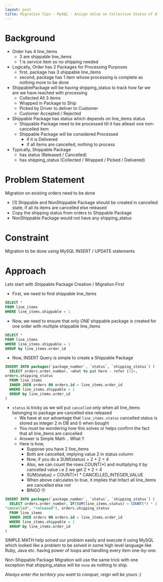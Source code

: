 ```yaml
---
layout: post
title: Migration Tips - MySQL - Assign Value on Collective Status of All
---
```


Background
==========

- Order has 4 line_items
  - 3 are shippable line_items
  - 1 is service item so no shipping needed
- Logically, Order has 2 Packages for Processing Purposes
  - first, package has 3 shippable line_items
  - second, package has 1 item whose processing is complete as nothing
    more to be done
- ShippablePackage will be having shipping_status to track how far we
  are we have reached with processing
  - Collected All 3 items
  - Wrapped in Package to Ship
  - Picked by Driver to deliver to Customer
  - Customer Accepted / Rejected
- Shippable Package has status which depends on line_items status
  - Shippable Package need to be processed till it has atleast one
    non-cancelled item
  - Shippable Package will be considered Processed
    - if it is Delivered
    - if all items are cancelled, nothing to process
- Typically, Shippable Package 
  - has status (Released / Cancelled)
  - has shipping_status (Collected / Wrapped / Picked / Delivered)

Problem Statement
=================

Migration on existing orders need to be done

- [1] Shippable and NonShippable Package should be created in cancelled state, if all its items are
  cancelled else released
- Copy the shipping status from orders to Shippable Package
- NonShippable Package would not have any shipping_status

Constraint
==========

Migration to be done using MySQL INSERT / UPDATE statements

Approach
========

Lets start with Shippable Package Creation / Migration First

- First, we need to find shippable line_items

```sql
SELECT *
FROM line_items
WHERE line_items.shippable = 1 
```

- Now, we need to ensure that only *ONE* shippable package is created
  for one order with multiple shippable line_items
 
```sql
SELECT *
FROM line_items
WHERE line_items.shippable = 1 
GROUP by line_items.order_id
```

- Now, INSERT Query is simple to create a Shippable Package

```sql
INSERT INTO packages(`package_number`, `status`, `shipping_status`) (
  SELECT orders.order_number, <what to put here - refer [1]>,
orders.shipping_status 
  FROM line_items
  INNER JOIN orders ON orders.id = line_items.order_id
  WHERE line_items.shippable = 1 
  GROUP by line_items.order_id
)
```

- `status` is tricky as we will put `cancelled` only when all line_items
  belonging to package are cancelled else released
  - We have at our advantage that `line_items.status` cancelled status
    is stored as integer 2 in DB and 0 when bought
  - You must be wondering how this solves or helps confirm the fact that
    all line_items are cancelled
  - Answer is Simple Math .. What !!
  - Here is how,
    - Suppose you have 2 line_items
    - Both are cancelled, implying value 2 in status column
    - Now, if you do a SUM(status) = 2 + 2 = 4
    - Also, we can count the rows COUNT(*) and multiplying it by
      cancelled value i.e 2 we get 2 * 2 = 4
    - SUM(status) = COUNT(*) * CANCELLED_INTEGER_VALUE
    - When above calculates to true, it implies that Infact all
      line_items are cancelled else not 
    - BINGO !!!

```sql
INSERT INTO packages(`package_number`, `status`, `shipping_status`) (
  SELECT orders.order_number, IF(SUM(line_items.status) = COUNT(*) * 2,
"cancelled", "released"), orders.shipping_status 
  FROM line_items
  INNER JOIN orders ON orders.id = line_items.order_id
  WHERE line_items.shippable = 1 
  GROUP by line_items.order_id
)
```

SIMPLE MATH help solved our problem easily and execute it using MySQL
which looked like a problem to be solved in some high level language
like Ruby, Java etc. having power of loops and handling every item
one-by-one.

Non-Shippable Package Migration will use the same trick with one
exception that shipping_status will be `none` as nothing to ship.

*Always enter the territory you want to conquer, reign will be yours :)*
